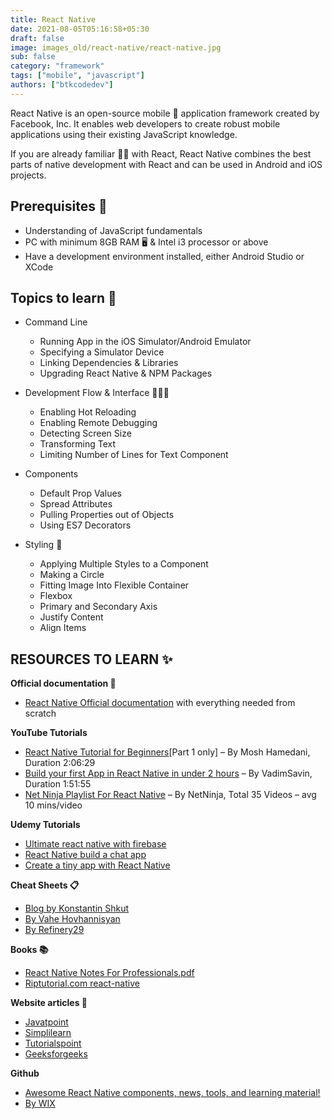 ```yaml
---
title: React Native
date: 2021-08-05T05:16:58+05:30
draft: false
image: images_old/react-native/react-native.jpg
sub: false
category: "framework"
tags: ["mobile", "javascript"]
authors: ["btkcodedev"]
---
```


React Native is an open-source mobile 📱 application framework created by Facebook, Inc. It enables web developers to create robust mobile applications using their existing JavaScript knowledge.

If you are already familiar 💪🏻 with React, React Native combines the best parts of native development with React and can be used in Android and iOS projects.

## Prerequisites 💎

- Understanding of JavaScript fundamentals
- PC with minimum 8GB RAM 🖥️ & Intel i3 processor or above
- Have a development environment installed, either Android Studio or XCode

## Topics to learn 🌟

- Command Line

  - Running App in the iOS Simulator/Android Emulator
  - Specifying a Simulator Device
  - Linking Dependencies & Libraries
  - Upgrading React Native & NPM Packages

- Development Flow & Interface 👨🏻‍💻

  - Enabling Hot Reloading
  - Enabling Remote Debugging
  - Detecting Screen Size
  - Transforming Text
  - Limiting Number of Lines for Text Component

- Components

  - Default Prop Values
  - Spread Attributes
  - Pulling Properties out of Objects
  - Using ES7 Decorators

- Styling 🎨
  - Applying Multiple Styles to a Component
  - Making a Circle
  - Fitting Image Into Flexible Container
  - Flexbox
  - Primary and Secondary Axis
  - Justify Content
  - Align Items

## RESOURCES TO LEARN ✨

**Official documentation 📜**

- [React Native Official documentation](https://reactnative.dev/docs/getting-started) with everything needed from scratch

**YouTube Tutorials**

- [React Native Tutorial for Beginners](https://www.youtube.com/watch?v=0-S5a0eXPoc)[Part 1 only] – By Mosh Hamedani, Duration 2:06:29
- [Build your first App in React Native in under 2 hours](https://www.youtube.com/watch?v=iQ_0Fd_N3Mk&ab_channel=VadimSavin) – By VadimSavin, Duration 1:51:55
- [Net Ninja Playlist For React Native](https://www.youtube.com/playlist?list=PL4cUxeGkcC9ixPU-QkScoRBVxtPPzVjrQ) – By NetNinja, Total 35 Videos – avg 10 mins/video

**Udemy Tutorials**

- [Ultimate react native with firebase](https://www.udemy.com/course/ultimate-react-native-with-firebase/)
- [React Native build a chat app](https://www.udemy.com/course/learn-react-native-by-building-a-chat-app/)
- [Create a tiny app with React Native](https://www.udemy.com/course/create-a-tiny-app-with-react-native/)

**Cheat Sheets 📋**

- [Blog by Konstantin Shkut](https://rationalappdev.com/react-native-cheat-sheet/#running-app-in-the-android-simulator)
- [By Vahe Hovhannisyan](https://github.com/vhpoet/react-native-styling-cheat-sheet)
- [By Refinery29](https://github.com/refinery29/react-native-cheat-sheet)

**Books 📚**

- [React Native Notes For Professionals.pdf](https://books.goalkicker.com/ReactNativeBook/ReactNativeNotesForProfessionals.pdf)
- [Riptutorial.com react-native](https://riptutorial.com/Download/react-native.pdf)

**Website articles 📝**

- [Javatpoint](https://www.javatpoint.com/react-native-tutorial)
- [Simplilearn](https://www.simplilearn.com/react-native-tutorial-article)
- [Tutorialspoint](https://www.tutorialspoint.com/react_native/index.htm)
- [Geeksforgeeks](https://www.geeksforgeeks.org/introduction-react-native/)

**Github**

- [Awesome React Native components, news, tools, and learning material!](https://github.com/jondot/awesome-react-native)
- [By WIX ](https://github.com/wix/react-native-crash-course)
